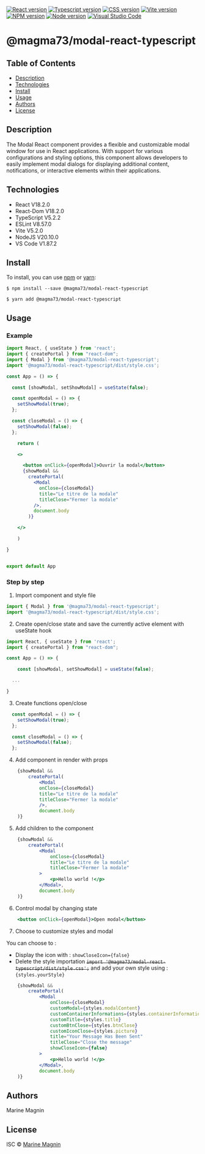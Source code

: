[![React version](https://img.shields.io/badge/React-20232A?style=for-the-badge&logo=react&logoColor=61DAFB)](https://react.dev/) [![Typescript version](https://img.shields.io/badge/TypeScript-007ACC?style=for-the-badge&logo=typescript&logoColor=white)](https://www.typescriptlang.org/) [![CSS version](https://img.shields.io/badge/CSS3-1572B6?style=for-the-badge&logo=css3&logoColor=white)](https://www.w3.org/Style/CSS/#specs) [![Vite version](https://img.shields.io/badge/Vite-B73BFE?style=for-the-badge&logo=vite&logoColor=FFD62E)](https://vitejs.dev/) [![NPM version](https://img.shields.io/badge/npm-CB3837?style=for-the-badge&logo=npm&logoColor=white)](https://www.npmjs.com/) [![Node version](https://img.shields.io/badge/Node%20js-339933?style=for-the-badge&logo=nodedotjs&logoColor=white)](https://nodejs.org/en) [![Visual Studio Code](https://img.shields.io/badge/Visual%20Studio%20Code-0078d7.svg?style=for-the-badge&logo=visual-studio-code&logoColor=white)](https://vitejs.dev/)

# @magma73/modal-react-typescript

## Table of Contents

* [Description](#description)
* [Technologies](#technologies)
* [Install](#install)
* [Usage](#usage)
* [Authors](#authors)
* [License](#license)

## Description
The Modal React component provides a flexible and customizable modal window for use in React applications. With support for various configurations and styling options, this component allows developers to easily implement modal dialogs for displaying additional content, notifications, or interactive elements within their applications.

## Technologies

* React V18.2.0
* React-Dom V18.2.0
* TypeScript V5.2.2
* ESLint V8.57.0
* Vite V5.2.0
* NodeJS V20.10.0
* VS Code V1.87.2

## Install
To install, you can use [npm](https://npmjs.org/) or [yarn](https://yarnpkg.com):

    $ npm install --save @magma73/modal-react-typescript

    $ yarn add @magma73/modal-react-typescript


## Usage
### Example
```jsx
import React, { useState } from 'react';
import { createPortal } from "react-dom";
import { Modal } from '@magma73/modal-react-typescript';
import '@magma73/modal-react-typescript/dist/style.css';

const App = () => {

  const [showModal, setShowModal] = useState(false);

  const openModal = () => {
    setShowModal(true);
  };

  const closeModal = () => {
    setShowModal(false);
  };

    return (

    <>

      <button onClick={openModal}>Ouvrir la modal</button>
      {showModal &&
        createPortal(
          <Modal
            onClose={closeModal}
            title="Le titre de la modale"
            titleClose="Fermer la modale"
          />,
          document.body
        )}

    </>

    )

}


export default App

```

### Step by step

1. Import component and style file

```jsx
import { Modal } from '@magma73/modal-react-typescript';
import '@magma73/modal-react-typescript/dist/style.css';

```

2. Create open/close state and save the currently active element with useState hook
```jsx
import React, { useState } from 'react';
import { createPortal } from "react-dom";

const App = () => {

    const [showModal, setShowModal] = useState(false);

  ...

}

```


3. Create functions open/close

```jsx
  const openModal = () => {
    setShowModal(true);
  };

  const closeModal = () => {
    setShowModal(false);
  };
```

4. Add component in render with props

```jsx
    {showModal &&
        createPortal(
            <Modal
            onClose={closeModal}
            title="Le titre de la modale"
            titleClose="Fermer la modale"
            />,
            document.body
    )}
```

5. Add children to the component

```jsx
    {showModal &&
        createPortal(
            <Modal
                onClose={closeModal}
                title="Le titre de la modale"
                titleClose="Fermer la modale"
            >
                <p>Hello world !</p>
            </Modal>,
            document.body
    )}

```

6. Control modal by changing state

```jsx
    <button onClick={openModal}>Open modal</button>
```

7. Choose to customize styles and modal

You can choose to :
* Display the icon with : `showCloseIcon={false}`
* Delete the style importation ~~``import '@magma73/modal-react-typescript/dist/style.css';``~~ and add your own style using : `{styles.yourStyle}`

```jsx
    {showModal &&
        createPortal(
            <Modal
                onClose={closeModal}
                customModal={styles.modalContent}
                customContainerInformations={styles.containerInformations}
                customTitle={styles.title}
                customBtnClose={styles.btnClose}
                customIconClose={styles.picture}
                title="Your Message Has Been Sent"
                titleClose="Close the message"
                showCloseIcon={false}
            >
                <p>Hello world !</p>
            </Modal>,
            document.body
    )}

```

## Authors
Marine Magnin

## License
ISC © [Marine Magnin](https://github.com/Magma73/)